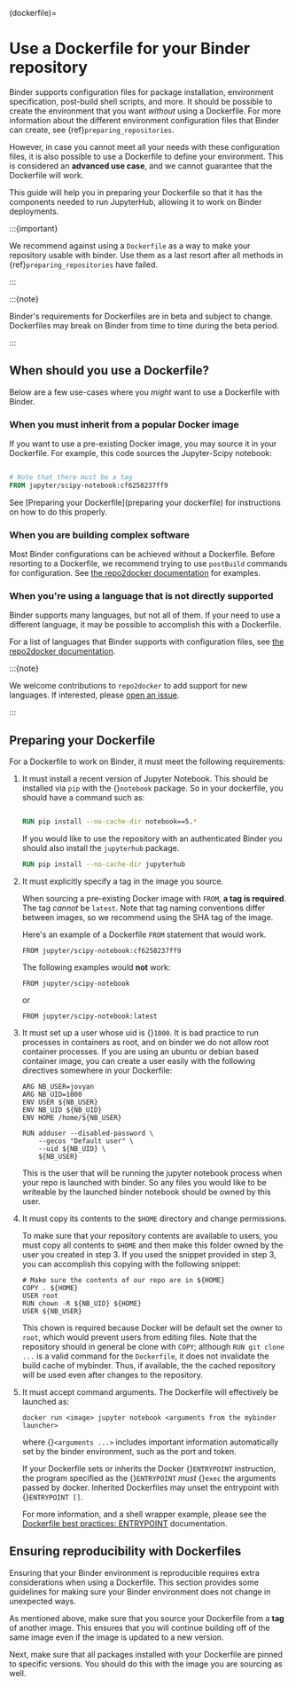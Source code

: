 (dockerfile)=

# Use a Dockerfile for your Binder repository

Binder supports configuration files for package
installation, environment specification, post-build shell scripts, and more.
It should be possible to create the environment that you want *without*
using a Dockerfile. For more information about the different environment
configuration files that Binder can create, see
{ref}`preparing_repositories`.

However, in case you cannot meet all your needs with these configuration
files, it is also possible to use a Dockerfile to define your environment.
This is considered an **advanced use case**, and we cannot guarantee that the
Dockerfile will work.

This guide will help you in preparing your Dockerfile so that it has the
components needed to run JupyterHub, allowing it to work on Binder
deployments.

:::{important}

We recommend against using a `Dockerfile` as a way to make your repository
usable with binder. Use them as a last resort after all methods in
{ref}`preparing_repositories` have failed.

:::

:::{note}

Binder's requirements for Dockerfiles are in beta and subject to change.
Dockerfiles may break on Binder from time to time during the beta period.

:::

## When should you use a Dockerfile?

Below are a few use-cases where you *might* want to use a Dockerfile with
Binder.

### When you must inherit from a popular Docker image

If you want to use a pre-existing Docker image, you may source it in your
Dockerfile. For example, this code sources the Jupyter-Scipy notebook:

```Dockerfile

# Note that there must be a tag
FROM jupyter/scipy-notebook:cf6258237ff9

```

See [Preparing your Dockerfile](preparing your dockerfile) for instructions on how to
do this properly.

### When you are building complex software

Most Binder configurations can be achieved without a Dockerfile.
Before resorting to a Dockerfile, we recommend trying to use `postBuild`
commands for configuration.  See
[the repo2docker documentation](<http://repo2docker.readthedocs.io/en/latest/>)
for examples.

### When you're using a language that is not directly supported

Binder supports many languages, but not all of them. If your need to use
a different language, it may be possible to accomplish this with a Dockerfile.

For a list of languages that Binder supports with configuration files, see
[the repo2docker documentation](<http://repo2docker.readthedocs.io/en/latest/>).

:::{note}

We welcome contributions to `repo2docker` to add support for new
languages. If interested, please
[open an issue](<https://github.com/jupyter/repo2docker/issues>).

:::

## Preparing your Dockerfile

For a Dockerfile to work on Binder, it must meet the following requirements:

1. It must install a recent version of Jupyter Notebook.
   This should be installed via `pip` with the {}`notebook` package.
   So in your dockerfile, you should have a command such as:

   ```Dockerfile

   RUN pip install --no-cache-dir notebook==5.*

   ```

   If you would like to use the repository with an authenticated Binder you
   should also install the `jupyterhub` package.

   ```Dockerfile
   RUN pip install --no-cache-dir jupyterhub
   ```

2. It must explicitly specify a tag in the image you source.

   When sourcing a pre-existing Docker image with `FROM`,
**a tag is required**. The tag *cannot* be `latest`. Note that tag
   naming conventions differ between images, so we recommend using
   the SHA tag of the image.

   Here's an example of a Dockerfile `FROM` statement that would work.

   ```
   FROM jupyter/scipy-notebook:cf6258237ff9
   ```

   The following examples would **not** work:

   ```
   FROM jupyter/scipy-notebook
   ```

   or

   ```
   FROM jupyter/scipy-notebook:latest
   ```
3. It must set up a user whose uid is {}`1000`.
   It is bad practice to run processes in containers as root, and on binder
   we do not allow root container processes. If you are using an ubuntu or
   debian based container image, you can create a user easily with the following
   directives somewhere in your Dockerfile:

   ```
   ARG NB_USER=jovyan
   ARG NB_UID=1000
   ENV USER ${NB_USER}
   ENV NB_UID ${NB_UID}
   ENV HOME /home/${NB_USER}

   RUN adduser --disabled-password \
       --gecos "Default user" \
       --uid ${NB_UID} \
       ${NB_USER}
   ```

   This is the user that will be running the jupyter notebook process
   when your repo is launched with binder. So any files you would like to
   be writeable by the launched binder notebook should be owned by this user.
4. It must copy its contents to the `$HOME` directory and change permissions.

   To make sure that your repository contents are available to users,
   you must copy all contents to `$HOME` and then make this folder
   owned by the user you created in step 3. If you used the snippet provided
   in step 3, you can accomplish this copying with the following snippet:

   ```
   # Make sure the contents of our repo are in ${HOME}
   COPY . ${HOME}
   USER root
   RUN chown -R ${NB_UID} ${HOME}
   USER ${NB_USER}
   ```

   This chown is required because Docker will be default
   set the owner to `root`, which would prevent users from editing files. Note that the repository
   should in general be clone with `COPY`; although `RUN git clone ...` is a valid command for the
`Dockerfile`, it does not invalidate the build cache of mybinder. Thus, if available, the the cached
   repository will be used even after changes to the repository.
5. It must accept command arguments. The Dockerfile will effectively be launched as:

   ```
   docker run <image> jupyter notebook <arguments from the mybinder launcher>
   ```

   where {}`<arguments ...>` includes important information automatically set by the binder
   environment, such as the port and token.

   If your Dockerfile sets or inherits the Docker {}`ENTRYPOINT` instruction, the program
   specified as the {}`ENTRYPOINT` *must* {}`exec` the arguments passed by docker. Inherited
   Dockerfiles may unset the entrypoint with {}`ENTRYPOINT []`.

   For more information, and a shell wrapper example, please see the [Dockerfile best practices: ENTRYPOINT](<https://docs.docker.com/develop/develop-images/dockerfile_best-practices/#entrypoint>) documentation.

## Ensuring reproducibility with Dockerfiles

Ensuring that your Binder environment is reproducible requires extra
considerations when using a Dockerfile. This section provides some guidelines
for making sure your Binder environment does not change in unexpected ways.

As mentioned above, make sure that you source your Dockerfile from a **tag**
of another image. This ensures that you will continue building off of
the same image even if the image is updated to a new version.

Next, make sure that all packages installed with your Dockerfile
are pinned to specific versions. You should do this with the image you are
sourcing as well.


